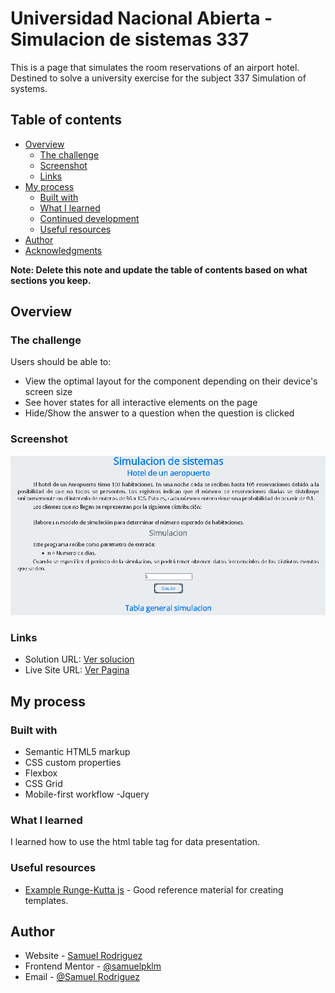 # Universidad Nacional Abierta - Simulacion de sistemas 337
This is a page that simulates the room reservations of an airport hotel. Destined to solve a university exercise for the subject 337 Simulation of systems.

## Table of contents

- [Overview](#overview)
  - [The challenge](#the-challenge)
  - [Screenshot](#screenshot)
  - [Links](#links)
- [My process](#my-process)
  - [Built with](#built-with)
  - [What I learned](#what-i-learned)
  - [Continued development](#continued-development)
  - [Useful resources](#useful-resources)
- [Author](#author)
- [Acknowledgments](#acknowledgments)

**Note: Delete this note and update the table of contents based on what sections you keep.**

## Overview

### The challenge

Users should be able to:

- View the optimal layout for the component depending on their device's screen size
- See hover states for all interactive elements on the page
- Hide/Show the answer to a question when the question is clicked

### Screenshot

![Faq acordion](./Pagina.png)


### Links

- Solution URL: [Ver solucion](https://github.com/samuelpklm/samuelpklm.github.io-Simulacion_de_sistemas_337)
- Live Site URL: [Ver Pagina](https://samuelpklm.github.io/samuelpklm.github.io-Simulacion_de_sistemas_337/)

## My process

### Built with

- Semantic HTML5 markup
- CSS custom properties
- Flexbox
- CSS Grid
- Mobile-first workflow
-Jquery


### What I learned

I learned how to use the html table tag for data presentation.


### Useful resources

- [Example Runge-Kutta js](https://tabthemes.com/es/30-free-css3-html-table-templates-2022/) - Good reference material for creating templates.


## Author

- Website - [Samuel Rodriguez](https://github.com/samuelpklm)
- Frontend Mentor - [@samuelpklm](https://www.frontendmentor.io/profile/samuelpklm)
- Email - [@Samuel Rodriguez](samuelr76@gmail.com)
